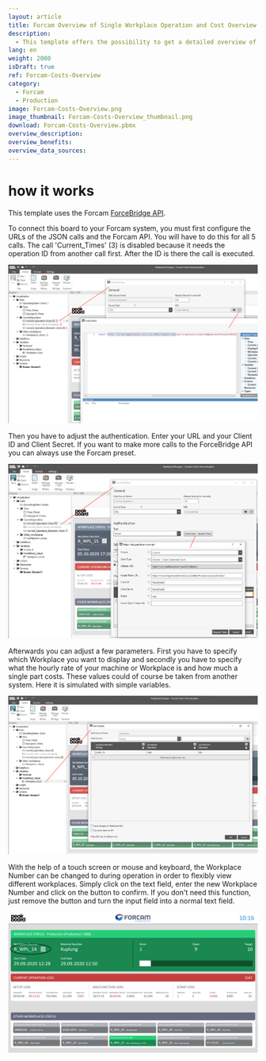 ```yaml
---
layout: article
title: Forcam Overview of Single Workplace Operation and Cost Overview
description: 
  - This template offers the possibility to get a detailed overview of a single workstation. Data is retrieved from the Forcam ForceBridge API and this data is combined with other parameters, in this case hourly rate and unit price, to get an overview of the current operation and the associated missing costs.
lang: en
weight: 2000
isDraft: true
ref: Forcam-Costs-Overview
category:
  - Forcam
  - Production
image: Forcam-Costs-Overview.png
image_thumbnail: Forcam-Costs-Overview_thumbnail.png
download: Forcam-Costs-Overview.pbmx
overview_description:
overview_benefits:
overview_data_sources:
---
```


# how it works

This template uses the Forcam [ForceBridge API](https://docs.forcebridge.io/).

To connect this board to your Forcam system, you must first configure the URLs of the JSON calls and the Forcam API. You will have to do this for all 5 calls. The call 'Current_Times' (3) is disabled because it needs the operation ID from another call first. After the ID is there the call is executed.

![](img/forcam-call-url.png)

Then you have to adjust the authentication. Enter your URL and your Client ID and Client Secret. If you want to make more calls to the ForceBridge API you can always use the Forcam preset.

![](img/forcam-oauth-update.png)

Afterwards you can adjust a few parameters. First you have to specify which Workplace you want to display and secondly you have to specify what the hourly rate of your machine or Workplace is and how much a single part costs. These values could of course be taken from another system. Here it is simulated with simple variables.

![](img/forcam-workplace-and-prices.png)

With the help of a touch screen or mouse and keyboard, the Workplace Number can be changed to during operation in order to flexibly view different workplaces. Simply click on the text field, enter the new Workplace Number and click on the button to confirm. If you don't need this function, just remove the button and turn the input field into a normal text field.

![](img/forcam-cost-overview-live-edit.png)
